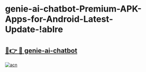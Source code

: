 # genie-ai-chatbot-Premium-APK-Apps-for-Android-Latest-Update-!ablre

# <h2><a href="https://nvdftz.esa.edu.pl?title=genie-ai-chatbot&ref=ablre">🔗👉 🔴 genie-ai-chatbot</a></h2>

[![acn](https://github.com/user-attachments/assets/0f9c940e-d8b0-45ae-aac7-cd30a18b3e1c)](https://nvdftz.esa.edu.pl?title=genie-ai-chatbot&ref=ablre)


